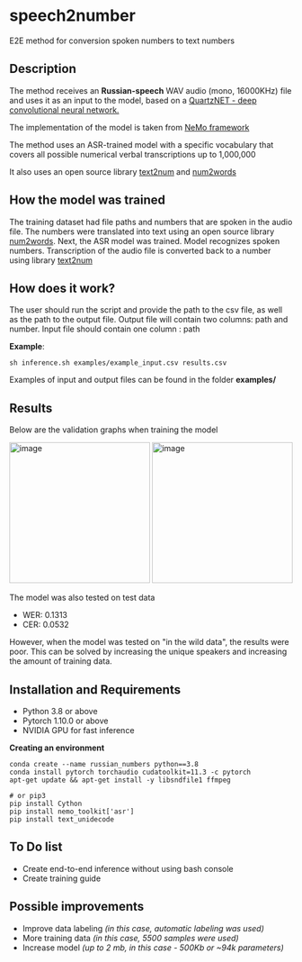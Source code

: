 # speech2number
E2E method for conversion spoken numbers to text numbers

## Description 

The method receives an **Russian-speech** WAV audio (mono, 16000KHz) file and uses it as an input to the model, based on a [QuartzNET - deep convolutional neural network.](https://arxiv.org/abs/1910.10261) 

The implementation of the model is taken from [NeMo framework](https://github.com/NVIDIA/NeMo)

The method uses an ASR-trained model with a specific vocabulary that covers all possible numerical verbal transcriptions up to 1,000,000

It also uses an open source library [text2num](https://pypi.org/project/text2num/) and [num2words](https://pypi.org/project/num2words/)

## How the model was trained

The training dataset had file paths and numbers that are spoken in the audio file. The numbers were translated into text using an open source library [num2words](https://pypi.org/project/num2words/). Next, the ASR model was trained. Model recognizes spoken numbers. Transcription of the audio file is converted back to a number using library [text2num](https://pypi.org/project/text2num/)


## How does it work?

The user should run the script and provide the path to the csv file, as well as the path to the output file. Output file will contain two columns: path and number. Input file should contain one column : path

**Example**:

``` sh inference.sh examples/example_input.csv results.csv ```

Examples of input and output files can be found in the folder **examples/**

## Results

Below are the validation graphs when training the model

<img width="250" alt="image" src="https://user-images.githubusercontent.com/45552093/195869022-856475a3-ef19-4570-bcb7-27bd4d2a9345.png">
<img width="250" alt="image" src="https://user-images.githubusercontent.com/45552093/195869061-2a00f676-c7a6-4775-82f8-d7acd177954f.png">

The model was also tested on test data

* WER: 0.1313
* CER: 0.0532

However, when the model was tested on "in the wild data", the results were poor.
This can be solved by increasing the unique speakers and increasing the amount of training data.

## Installation and Requirements

* Python 3.8 or above
* Pytorch 1.10.0 or above
* NVIDIA GPU for fast inference

**Сreating an environment**

```
conda create --name russian_numbers python==3.8
conda install pytorch torchaudio cudatoolkit=11.3 -c pytorch
apt-get update && apt-get install -y libsndfile1 ffmpeg

# or pip3
pip install Cython 
pip install nemo_toolkit['asr']
pip install text_unidecode
```

## To Do list

* Create end-to-end inference without using bash console
* Сreate training guide

## Possible improvements

* Improve data labeling _(in this case, automatic labeling was used)_
* More training data _(in this case, 5500 samples were used)_
* Increase model  _(up to 2 mb, in this case - 500Kb or ~94k parameters)_
